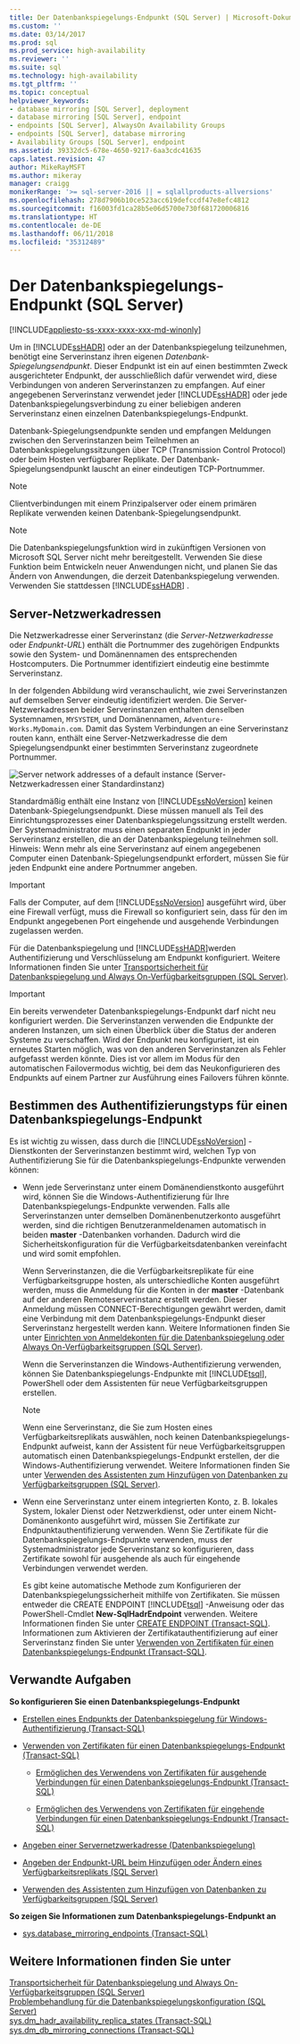 ```yaml
---
title: Der Datenbankspiegelungs-Endpunkt (SQL Server) | Microsoft-Dokumentation
ms.custom: ''
ms.date: 03/14/2017
ms.prod: sql
ms.prod_service: high-availability
ms.reviewer: ''
ms.suite: sql
ms.technology: high-availability
ms.tgt_pltfrm: ''
ms.topic: conceptual
helpviewer_keywords:
- database mirroring [SQL Server], deployment
- database mirroring [SQL Server], endpoint
- endpoints [SQL Server], AlwaysOn Availability Groups
- endpoints [SQL Server], database mirroring
- Availability Groups [SQL Server], endpoint
ms.assetid: 39332dc5-678e-4650-9217-6aa3cdc41635
caps.latest.revision: 47
author: MikeRayMSFT
ms.author: mikeray
manager: craigg
monikerRange: '>= sql-server-2016 || = sqlallproducts-allversions'
ms.openlocfilehash: 278d7906b10ce523acc619defccdf47e8efc4812
ms.sourcegitcommit: f16003fd1ca28b5e06d5700e730f681720006816
ms.translationtype: HT
ms.contentlocale: de-DE
ms.lasthandoff: 06/11/2018
ms.locfileid: "35312489"
---
```

# <a name="the-database-mirroring-endpoint-sql-server"></a>Der Datenbankspiegelungs-Endpunkt (SQL Server)

[!INCLUDE[appliesto-ss-xxxx-xxxx-xxx-md-winonly](../../includes/appliesto-ss-xxxx-xxxx-xxx-md-winonly.md)]

  Um in [!INCLUDE[ssHADR](../../includes/sshadr-md.md)] oder an der Datenbankspiegelung teilzunehmen, benötigt eine Serverinstanz ihren eigenen *Datenbank-Spiegelungsendpunkt*. Dieser Endpunkt ist ein auf einen bestimmten Zweck ausgerichteter Endpunkt, der ausschließlich dafür verwendet wird, diese Verbindungen von anderen Serverinstanzen zu empfangen. Auf einer angegebenen Serverinstanz verwendet jeder [!INCLUDE[ssHADR](../../includes/sshadr-md.md)] oder jede Datenbankspiegelungsverbindung zu einer beliebigen anderen Serverinstanz einen einzelnen Datenbankspiegelungs-Endpunkt.  
  
 Datenbank-Spiegelungsendpunkte senden und empfangen Meldungen zwischen den Serverinstanzen beim Teilnehmen an Datenbankspiegelungssitzungen über TCP (Transmission Control Protocol) oder beim Hosten verfügbarer Replikate. Der Datenbank-Spiegelungsendpunkt lauscht an einer eindeutigen TCP-Portnummer.  
  
> [!NOTE]  
>  Clientverbindungen mit einem Prinzipalserver oder einem primären Replikate verwenden keinen Datenbank-Spiegelungsendpunkt.  
  
> [!NOTE]  
>  Die Datenbankspiegelungsfunktion wird in zukünftigen Versionen von Microsoft SQL Server nicht mehr bereitgestellt. Verwenden Sie diese Funktion beim Entwickeln neuer Anwendungen nicht, und planen Sie das Ändern von Anwendungen, die derzeit Datenbankspiegelung verwenden. Verwenden Sie stattdessen [!INCLUDE[ssHADR](../../includes/sshadr-md.md)] .  
  
  
##  <a name="ServerNetworkAddress"></a> Server-Netzwerkadressen  
 Die Netzwerkadresse einer Serverinstanz (die *Server-Netzwerkadresse* oder *Endpunkt-URL*) enthält die Portnummer des zugehörigen Endpunkts sowie den System- und Domänennamen des entsprechenden Hostcomputers. Die Portnummer identifiziert eindeutig eine bestimmte Serverinstanz.  
  
 In der folgenden Abbildung wird veranschaulicht, wie zwei Serverinstanzen auf demselben Server eindeutig identifiziert werden. Die Server-Netzwerkadressen beider Serverinstanzen enthalten denselben Systemnamen, `MYSYSTEM`, und Domänennamen, `Adventure-Works.MyDomain.com`. Damit das System Verbindungen an eine Serverinstanz routen kann, enthält eine Server-Netzwerkadresse die dem Spiegelungsendpunkt einer bestimmten Serverinstanz zugeordnete Portnummer.  
  
 ![Server network addresses of a default instance (Server-Netzwerkadressen einer Standardinstanz)](../../database-engine/availability-groups/windows/media/dbm-2-instances-ports-1-system.gif "Server network addresses of a default instance (Server-Netzwerkadressen einer Standardinstanz)")  
  
 Standardmäßig enthält eine Instanz von [!INCLUDE[ssNoVersion](../../includes/ssnoversion-md.md)] keinen Datenbank-Spiegelungsendpunkt. Diese müssen manuell als Teil des Einrichtungsprozesses einer Datenbankspiegelungssitzung erstellt werden. Der Systemadministrator muss einen separaten Endpunkt in jeder Serverinstanz erstellen, die an der Datenbankspiegelung teilnehmen soll. Hinweis: Wenn mehr als eine Serverinstanz auf einem angegebenen Computer einen Datenbank-Spiegelungsendpunkt erfordert, müssen Sie für jeden Endpunkt eine andere Portnummer angeben.  
  
> [!IMPORTANT]  
>  Falls der Computer, auf dem [!INCLUDE[ssNoVersion](../../includes/ssnoversion-md.md)] ausgeführt wird, über eine Firewall verfügt, muss die Firewall so konfiguriert sein, dass für den im Endpunkt angegebenen Port eingehende und ausgehende Verbindungen zugelassen werden.  
  
 Für die Datenbankspiegelung und [!INCLUDE[ssHADR](../../includes/sshadr-md.md)]werden Authentifizierung und Verschlüsselung am Endpunkt konfiguriert. Weitere Informationen finden Sie unter [Transportsicherheit für Datenbankspiegelung und Always On-Verfügbarkeitsgruppen (SQL Server)](../../database-engine/database-mirroring/transport-security-database-mirroring-always-on-availability.md).  
  
> [!IMPORTANT]  
>  Ein bereits verwendeter Datenbankspiegelungs-Endpunkt darf nicht neu konfiguriert werden. Die Serverinstanzen verwenden die Endpunkte der anderen Instanzen, um sich einen Überblick über die Status der anderen Systeme zu verschaffen. Wird der Endpunkt neu konfiguriert, ist ein erneutes Starten möglich, was von den anderen Serverinstanzen als Fehler aufgefasst werden könnte. Dies ist vor allem im Modus für den automatischen Failovermodus wichtig, bei dem das Neukonfigurieren des Endpunkts auf einem Partner zur Ausführung eines Failovers führen könnte.  
  
  
##  <a name="EndpointAuthenticationTypes"></a> Bestimmen des Authentifizierungstyps für einen Datenbankspiegelungs-Endpunkt  
 Es ist wichtig zu wissen, dass durch die [!INCLUDE[ssNoVersion](../../includes/ssnoversion-md.md)] -Dienstkonten der Serverinstanzen bestimmt wird, welchen Typ von Authentifizierung Sie für die Datenbankspiegelungs-Endpunkte verwenden können:  
  
-   Wenn jede Serverinstanz unter einem Domänendienstkonto ausgeführt wird, können Sie die Windows-Authentifizierung für Ihre Datenbankspiegelungs-Endpunkte verwenden. Falls alle Serverinstanzen unter demselben Domänenbenutzerkonto ausgeführt werden, sind die richtigen Benutzeranmeldenamen automatisch in beiden **master** -Datenbanken vorhanden. Dadurch wird die Sicherheitskonfiguration für die Verfügbarkeitsdatenbanken vereinfacht und wird somit empfohlen.  
  
     Wenn Serverinstanzen, die die Verfügbarkeitsreplikate für eine Verfügbarkeitsgruppe hosten, als unterschiedliche Konten ausgeführt werden, muss die Anmeldung für die Konten in der **master** -Datenbank auf der anderen Remoteserverinstanz erstellt werden. Dieser Anmeldung müssen CONNECT-Berechtigungen gewährt werden, damit eine Verbindung mit dem Datenbankspiegelungs-Endpunkt dieser Serverinstanz hergestellt werden kann. Weitere Informationen finden Sie unter [Einrichten von Anmeldekonten für die Datenbankspiegelung oder Always On-Verfügbarkeitsgruppen (SQL Server)](../../database-engine/database-mirroring/set-up-login-accounts-database-mirroring-always-on-availability.md).  
  
     Wenn die Serverinstanzen die Windows-Authentifizierung verwenden, können Sie Datenbankspiegelungs-Endpunkte mit [!INCLUDE[tsql](../../includes/tsql-md.md)], PowerShell oder dem Assistenten für neue Verfügbarkeitsgruppen erstellen.  
  
    > [!NOTE]  
    >  Wenn eine Serverinstanz, die Sie zum Hosten eines Verfügbarkeitsreplikats auswählen, noch keinen Datenbankspiegelungs-Endpunkt aufweist, kann der Assistent für neue Verfügbarkeitsgruppen automatisch einen Datenbankspiegelungs-Endpunkt erstellen, der die Windows-Authentifizierung verwendet. Weitere Informationen finden Sie unter [Verwenden des Assistenten zum Hinzufügen von Datenbanken zu Verfügbarkeitsgruppen (SQL Server)](../../database-engine/availability-groups/windows/use-the-availability-group-wizard-sql-server-management-studio.md).  
  
-   Wenn eine Serverinstanz unter einem integrierten Konto, z. B. lokales System, lokaler Dienst oder Netzwerkdienst, oder unter einem Nicht-Domänenkonto ausgeführt wird, müssen Sie Zertifikate zur Endpunktauthentifizierung verwenden. Wenn Sie Zertifikate für die Datenbankspiegelungs-Endpunkte verwenden, muss der Systemadministrator jede Serverinstanz so konfigurieren, dass Zertifikate sowohl für ausgehende als auch für eingehende Verbindungen verwendet werden.  
  
     Es gibt keine automatische Methode zum Konfigurieren der Datenbankspiegelungssicherheit mithilfe von Zertifikaten. Sie müssen entweder die CREATE ENDPOINT [!INCLUDE[tsql](../../includes/tsql-md.md)] -Anweisung oder das PowerShell-Cmdlet **New-SqlHadrEndpoint** verwenden. Weitere Informationen finden Sie unter [CREATE ENDPOINT (Transact-SQL)](../../t-sql/statements/create-endpoint-transact-sql.md). Informationen zum Aktivieren der Zertifikatauthentifizierung auf einer Serverinstanz finden Sie unter [Verwenden von Zertifikaten für einen Datenbankspiegelungs-Endpunkt (Transact-SQL)](../../database-engine/database-mirroring/use-certificates-for-a-database-mirroring-endpoint-transact-sql.md).  
  
  
##  <a name="RelatedTasks"></a> Verwandte Aufgaben  
 **So konfigurieren Sie einen Datenbankspiegelungs-Endpunkt**  
  
-   [Erstellen eines Endpunkts der Datenbankspiegelung für Windows-Authentifizierung (Transact-SQL)](../../database-engine/database-mirroring/create-a-database-mirroring-endpoint-for-windows-authentication-transact-sql.md)  
  
-   [Verwenden von Zertifikaten für einen Datenbankspiegelungs-Endpunkt (Transact-SQL)](../../database-engine/database-mirroring/use-certificates-for-a-database-mirroring-endpoint-transact-sql.md)  
  
    -   [Ermöglichen des Verwendens von Zertifikaten für ausgehende Verbindungen für einen Datenbankspiegelungs-Endpunkt (Transact-SQL)](../../database-engine/database-mirroring/database-mirroring-use-certificates-for-outbound-connections.md)  
  
    -   [Ermöglichen des Verwendens von Zertifikaten für eingehende Verbindungen für einen Datenbankspiegelungs-Endpunkt (Transact-SQL)](../../database-engine/database-mirroring/database-mirroring-use-certificates-for-inbound-connections.md)  
  
-   [Angeben einer Servernetzwerkadresse (Datenbankspiegelung)](../../database-engine/database-mirroring/specify-a-server-network-address-database-mirroring.md)  
  
-   [Angeben der Endpunkt-URL beim Hinzufügen oder Ändern eines Verfügbarkeitsreplikats (SQL Server)](../../database-engine/availability-groups/windows/specify-endpoint-url-adding-or-modifying-availability-replica.md)  
  
-   [Verwenden des Assistenten zum Hinzufügen von Datenbanken zu Verfügbarkeitsgruppen (SQL Server)](../../database-engine/availability-groups/windows/use-the-availability-group-wizard-sql-server-management-studio.md)  
  
 **So zeigen Sie Informationen zum Datenbankspiegelungs-Endpunkt an**  
  
-   [sys.database_mirroring_endpoints (Transact-SQL)](../../relational-databases/system-catalog-views/sys-database-mirroring-endpoints-transact-sql.md)  
  
  
## <a name="see-also"></a>Weitere Informationen finden Sie unter  
 [Transportsicherheit für Datenbankspiegelung und Always On-Verfügbarkeitsgruppen (SQL Server)](../../database-engine/database-mirroring/transport-security-database-mirroring-always-on-availability.md)   
 [Problembehandlung für die Datenbankspiegelungskonfiguration (SQL Server)](../../database-engine/database-mirroring/troubleshoot-database-mirroring-configuration-sql-server.md)   
 [sys.dm_hadr_availability_replica_states (Transact-SQL)](../../relational-databases/system-dynamic-management-views/sys-dm-hadr-availability-replica-states-transact-sql.md)   
 [sys.dm_db_mirroring_connections (Transact-SQL)](../../relational-databases/system-dynamic-management-views/database-mirroring-sys-dm-db-mirroring-connections.md)  
  
  
